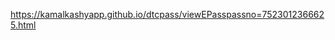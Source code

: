  <a href="https://kamalkashyapp.github.io/dtcpass/viewEPasspassno=7523012366625.html" target="_blank">https://kamalkashyapp.github.io/dtcpass/viewEPasspassno=7523012366625.html</a>
